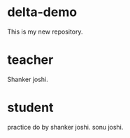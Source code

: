# delta-demo
This is my new repository.

# teacher 
Shanker joshi.

# student 
practice do by shanker joshi. sonu joshi.
